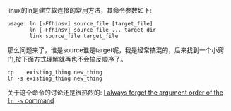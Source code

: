 linux的ln是建立软连接的常用方法，其命令参数如下:
```
usage: ln [-Ffhinsv] source_file [target_file]
       ln [-Ffhinsv] source_file ... target_dir
       link source_file target_file
```

那么问题来了，谁是source谁是target呢，我是经常搞混的，后来找到一个小窍门,按下面方式理解就再也不会搞反顺序了。
```
cp    existing_thing new_thing
ln -s existing_thing new_thing
```

关于这个命令的讨论还是很热烈的:
[I always forget the argument order of the `ln -s` command](https://news.ycombinator.com/item?id=1984456)